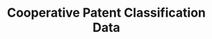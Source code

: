 ---
layout: default
bigquery: https://console.cloud.google.com/bigquery?p=patents-public-data&d=cpc&page=dataset
citation: '“Cooperative Patent Classification” by the EPO and USPTO, for public use. '
contributors: EPO, USPTO
cost: None
description: Cooperative Patent Classification Data contains the scheme and definitions
  of the Cooperative Patent Classification system for classifying patent documents.
  The CPC is the result of a partnership between the EPO and the USPTO in their joint
  effort to develop a common, internationally compatible classification system for
  technical documents, in particular patent publications, which will be used by both
  offices in the patent granting process
documentation: https://www.cooperativepatentclassification.org/cpcSchemeAndDefinitions
last_edit: 04/11/2022, 11:00:58
location: https://www.cooperativepatentclassification.org/index
maintained_by: USPTO, EPO
schema_fields:
- definition
- breakdownCode
- level
- limiting_references
- child_groups
- children
- title_part
- title_full
- date_revised
- application_references
- breakdown_code
- childGroups
- informative_references
- titlePart
- informativeReferences
- status
- applicationReferences
- symbol
- sizeCache
- titleFull
- residual_references
- glossary
- limitingReferences
- synonyms
- additional_only
- residualReferences
- ipcConcordant
- ipc_concordant
- dateRevised
- parents
- notAllocatable
- not_allocatable
shortname: cooperative_patent_classification
tags:
- patents
- science
title: Cooperative Patent Classification Data
uuid: 984374a7-16e9-4b35-9445-458daceb01bf
---